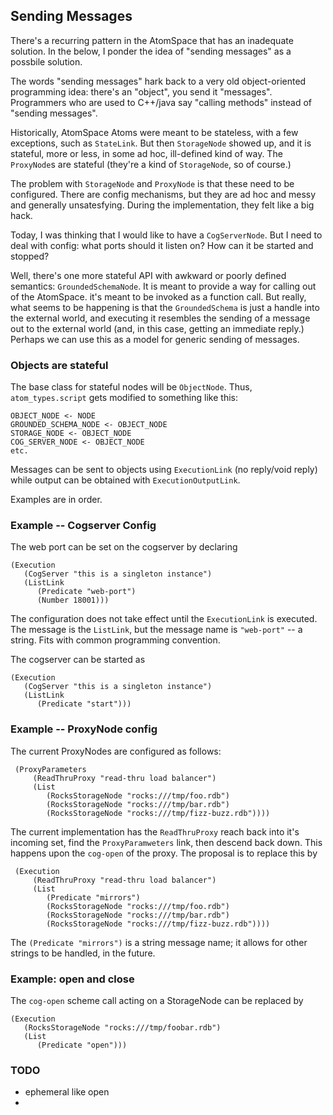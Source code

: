 Sending Messages
----------------
There's a recurring pattern in the AtomSpace that has an inadequate
solution. In the below, I ponder the idea of "sending messages" as a
possbile solution.

The words "sending messages" hark back to a very old object-oriented
programming idea: there's an "object", you send it "messages".
Programmers who are used to C++/java say "calling methods" instead of
"sending messages".

Historically, AtomSpace Atoms were meant to be stateless, with a few
exceptions, such as `StateLink`. But then `StorageNode` showed up, and
it is stateful, more or less, in some ad hoc, ill-defined kind of way.
The `ProxyNode`s are stateful (they're a kind of `StorageNode`, so of
course.)

The problem with `StorageNode` and `ProxyNode` is that these need to be
configured.   There are config mechanisms, but they are ad hoc and
messy and generally unsatesfying. During the implementation, they felt
like a big hack.

Today, I was thinking that I would like to have a `CogServerNode`. But I
need to deal with config: what ports should it listen on? How can it be
started and stopped?

Well, there's one more stateful API with awkward or poorly defined
semantics: `GroundedSchemaNode`. It is meant to provide a way for
calling out of the AtomSpace. it's meant to be invoked as a function
call. But really, what seems to be happening is that the `GroundedSchema`
is just a handle into the external world, and executing it resembles the
sending of a message out to the external world (and, in this case,
getting an immediate reply.)  Perhaps we can use this as a model for
generic sending of messages.

### Objects are stateful
The base class for stateful nodes will be `ObjectNode`. Thus,
`atom_types.script` gets modified to something like this:
```
OBJECT_NODE <- NODE
GROUNDED_SCHEMA_NODE <- OBJECT_NODE
STORAGE_NODE <- OBJECT_NODE
COG_SERVER_NODE <- OBJECT_NODE
etc.
```
Messages can be sent to objects using `ExecutionLink` (no reply/void
reply) while output can be obtained with `ExecutionOutputLink`.

Examples are in order.

### Example -- Cogserver Config
The web port can be set on the cogserver by declaring
```
(Execution
   (CogServer "this is a singleton instance")
   (ListLink
      (Predicate "web-port")
      (Number 18001)))
```
The configuration does not take effect until the `ExecutionLink` is
executed. The message is the `ListLink`, but the message name is
`"web-port"` -- a string. Fits with common programming convention.

The cogserver can be started as
```
(Execution
   (CogServer "this is a singleton instance")
   (ListLink
      (Predicate "start")))
```

### Example -- ProxyNode config
The current ProxyNodes are configured as follows:
```
 (ProxyParameters
     (ReadThruProxy "read-thru load balancer")
     (List
        (RocksStorageNode "rocks:///tmp/foo.rdb")
        (RocksStorageNode "rocks:///tmp/bar.rdb")
        (RocksStorageNode "rocks:///tmp/fizz-buzz.rdb"))))
```
The current implementation has the `ReadThruProxy` reach back into it's
incoming set, find the `ProxyParamweters` link, then descend back down.
This happens upon the `cog-open` of the proxy.  The proposal is to
replace this by
```
 (Execution
     (ReadThruProxy "read-thru load balancer")
     (List
        (Predicate "mirrors")
        (RocksStorageNode "rocks:///tmp/foo.rdb")
        (RocksStorageNode "rocks:///tmp/bar.rdb")
        (RocksStorageNode "rocks:///tmp/fizz-buzz.rdb"))))
```

The `(Predicate "mirrors")` is a string message name; it allows for
other strings to be handled, in the future.

### Example: open and close
The `cog-open` scheme call acting on a StorageNode can be replaced by
```
(Execution
   (RocksStorageNode "rocks:///tmp/foobar.rdb")
   (List
      (Predicate "open")))
```


### TODO
* ephemeral like open
* 
